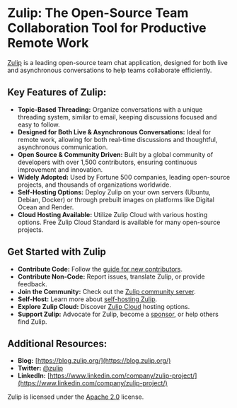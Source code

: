 # Zulip: The Open-Source Team Collaboration Tool for Productive Remote Work

[Zulip](https://github.com/zulip/zulip) is a leading open-source team chat application, designed for both live and asynchronous conversations to help teams collaborate efficiently.

## Key Features of Zulip:

*   **Topic-Based Threading:**  Organize conversations with a unique threading system, similar to email, keeping discussions focused and easy to follow.
*   **Designed for Both Live & Asynchronous Conversations:**  Ideal for remote work, allowing for both real-time discussions and thoughtful, asynchronous communication.
*   **Open Source & Community Driven:**  Built by a global community of developers with over 1,500 contributors, ensuring continuous improvement and innovation.
*   **Widely Adopted:** Used by Fortune 500 companies, leading open-source projects, and thousands of organizations worldwide.
*   **Self-Hosting Options:**  Deploy Zulip on your own servers (Ubuntu, Debian, Docker) or through prebuilt images on platforms like Digital Ocean and Render.
*   **Cloud Hosting Available:**  Utilize Zulip Cloud with various hosting options.  Free Zulip Cloud Standard is available for many open-source projects.

## Get Started with Zulip

*   **Contribute Code:**  Follow the [guide for new contributors](https://zulip.readthedocs.io/en/latest/contributing/contributing.html).
*   **Contribute Non-Code:** Report issues, translate Zulip, or provide feedback.
*   **Join the Community:** Check out the [Zulip community server](https://zulip.com/development-community/).
*   **Self-Host:** Learn more about [self-hosting Zulip](https://zulip.com/self-hosting/).
*   **Explore Zulip Cloud:** Discover [Zulip Cloud](https://zulip.com/plans/) hosting options.
*   **Support Zulip:** Advocate for Zulip, become a [sponsor](https://github.com/sponsors/zulip), or help others find Zulip.

## Additional Resources:

*   **Blog:** [https://blog.zulip.org/](https://blog.zulip.org/)
*   **Twitter:** [@zulip](https://twitter.com/zulip)
*   **LinkedIn:** [https://www.linkedin.com/company/zulip-project/](https://www.linkedin.com/company/zulip-project/)

Zulip is licensed under the [Apache 2.0](https://github.com/zulip/zulip/blob/main/LICENSE) license.
